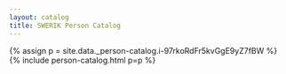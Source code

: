 ```yaml
---
layout: catalog
title: SWERIK Person Catalog
---
```

{% assign p = site.data._person-catalog.i-97rkoRdFr5kvGgE9yZ7fBW %}
{% include person-catalog.html p=p %}


